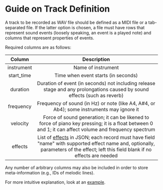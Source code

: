 # Guide on Track Definition

A track to be recorded as WAV file should be defined as a MIDI file or a tab-separated file. If the latter option is chosen, a file must have rows that represent sound events (loosely speaking, an event is a played note) and columns that represent properties of events.

Required columns are as follows:

|   Column   |                                                                                                                                   Description                                                                                                                                    |
|:----------:|:--------------------------------------------------------------------------------------------------------------------------------------------------------------------------------------------------------------------------------------------------------------------------------:|
| instrument |                                                                                                                                Name of instrument                                                                                                                                |
| start_time |                                                                                                                       Time when event starts (in seconds)                                                                                                                        |
|  duration  |                                                                            Duration of event (in seconds) not including release stage and any prolongations caused by sound effects (such as reverb)                                                                             |
| frequency  |                                                                                            Frequency of sound (in Hz) or note (like A4, A#4, or Ab4); some instruments may ignore it                                                                                             |
|  velocity  |                                                             Force of sound generation; it can be likened to force of piano key pressing; it is a float between 0 and 1; it can affect volume and frequency spectrum                                                              |
|  effects   | List of [effects](https://github.com/Nikolay-Lysenko/sinethesizer/blob/master/sinethesizer/effects/registry.py) in JSON; each record must have field "name" with supported effect name and, optionally, parameters of the effect; left this field blank if no effects are needed |

Any number of arbitrary columns may also be included in order to store meta-information (e.g., IDs of melodic lines).

For more intuitive explanation, look at an [example](https://github.com/Nikolay-Lysenko/sinethesizer/blob/master/docs/examples/scale.tsv).